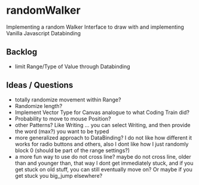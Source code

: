# randomWalker
Implementing a random Walker Interface to draw with and implementing Vanilla Javascript Databinding

## Backlog
- limit Range/Type of Value through Databinding

## Ideas / Questions
- totally randomize movement within Range?
- Randomize length?
- Implement Vector Type for Canvas analogue to what Coding Train did?
- Probability to move to mouse Position?
- other Patterns? Like Writing ... you can select Writing, and then provide the word (max?) you want to be typed
- more generalized approach to DataBinding? I do not like how different it works for radio buttons and others, also I dont like how I just randomly block 0 (should be part of the range settings?)
- a more fun way to use do not cross line? maybe do not cross line, older than and younger than, that way I dont get immediately stuck, and if you get stuck on old stuff, you can still eventually move on? Or maybe if you get stuck you big_jump elsewhere?

